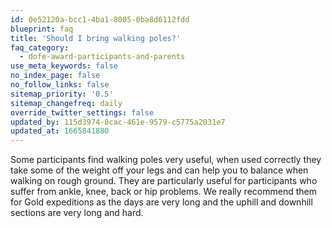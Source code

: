 ```yaml
---
id: 0e52120a-bcc1-4ba1-8005-0ba8d6112fdd
blueprint: faq
title: 'Should I bring walking poles?'
faq_category:
  - dofe-award-participants-and-parents
use_meta_keywords: false
no_index_page: false
no_follow_links: false
sitemap_priority: '0.5'
sitemap_changefreq: daily
override_twitter_settings: false
updated_by: 115d3974-8cac-461e-9579-c5775a2031e7
updated_at: 1665841880
---
```

Some participants find walking poles very useful, when used correctly they take some of the weight off your legs and can help you to balance when walking on rough ground. They are particularly useful for participants who suffer from ankle, knee, back or hip problems.  We really recommend them for Gold expeditions as the days are very long and the uphill and downhill sections are very long and hard.
